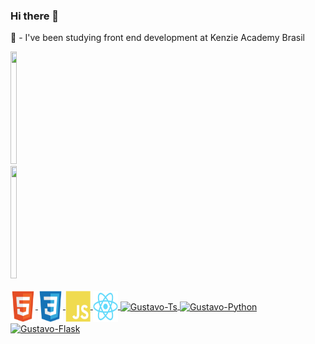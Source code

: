 ### Hi there 👋

📖 - I've been studying front end development at Kenzie Academy Brasil

  <div style='display:inline-block'>
  <a href="https://github.com/gustavool1">
  <img width='48%'height="180em" src="https://github-readme-stats.vercel.app/api?username=gustavool1&show_icons=true&theme=dark&include_all_commits=true&count_private=true"/>
  <img width='48%' height="180em" src="https://github-readme-stats.vercel.app/api/top-langs/?username=gustavool1&layout=compact&langs_count=7&theme=dark"/>
  </div>

<div style="display: inline_block"><br>
  <img align="center" alt="Gustavo-HTML" height="50" width="40" src="https://raw.githubusercontent.com/devicons/devicon/master/icons/html5/html5-original.svg">
  <img align="center" alt="Gustavo-CSS" height="50" width="40" src="https://raw.githubusercontent.com/devicons/devicon/master/icons/css3/css3-original.svg">
  <img align="center" alt="Gustavo-Js" height="50" width="40" src="https://raw.githubusercontent.com/devicons/devicon/master/icons/javascript/javascript-plain.svg">
  <img align="center" alt="Gustavo-React" height="50" width="40" src="https://raw.githubusercontent.com/devicons/devicon/master/icons/react/react-original.svg">  
  <img align="center" alt="Gustavo-Ts" height="50" width="40" src="https://cdn.jsdelivr.net/gh/devicons/devicon/icons/typescript/typescript-original.svg" />
  <img align="center" alt="Gustavo-Python" height="50" width="40" src="https://cdn.jsdelivr.net/gh/devicons/devicon/icons/python/python-original.svg" />
  <img align="center" alt="Gustavo-Flask" height="50" width="40" src="https://cdn.jsdelivr.net/gh/devicons/devicon/icons/flask/flask-original.svg" />
</div>
  
